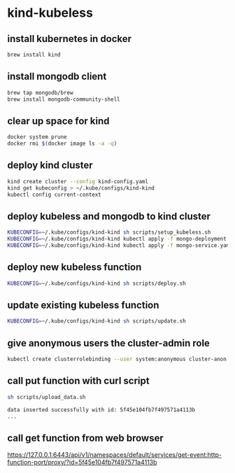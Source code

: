 # kind-kubeless

## install kubernetes in docker

```sh
brew install kind
```

## install mongodb client

```sh
brew tap mongodb/brew
brew install mongodb-community-shell
```

## clear up space for kind

```sh
docker system prune
docker rmi $(docker image ls -a -q)
```

## deploy kind cluster

```sh
kind create cluster --config kind-config.yaml
kind get kubeconfig > ~/.kube/configs/kind-kind
kubectl config current-context
```

## deploy kubeless and mongodb to kind cluster

```sh
KUBECONFIG=~/.kube/configs/kind-kind sh scripts/setup_kubeless.sh
KUBECONFIG=~/.kube/configs/kind-kind kubectl apply -f mongo-deployment.yaml
KUBECONFIG=~/.kube/configs/kind-kind kubectl apply -f mongo-service.yaml
```

## deploy new kubeless function

```sh
KUBECONFIG=~/.kube/configs/kind-kind sh scripts/deploy.sh
```

## update existing kubeless function

```sh
KUBECONFIG=~/.kube/configs/kind-kind sh scripts/update.sh
```

## give anonymous users the cluster-admin role

```sh
kubectl create clusterrolebinding --user system:anonymous cluster-anon --clusterrole cluster-admin
```

## call put function with curl script

```sh
sh scripts/upload_data.sh

data inserted successfully with id: 5f45e104fb7f497571a4113b
...
```

## call get function from web browser

https://127.0.0.1:6443/api/v1/namespaces/default/services/get-event:http-function-port/proxy/?id=5f45e104fb7f497571a4113b
